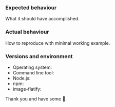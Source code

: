 ### Expected behaviour

What it should have accomplished.

### Actual behaviour

How to reproduce with minimal working example.

### Versions and environment

 * Operating system:
 * Command line tool:
 * Node.js:
 * npm:
 * image-flatify:

Thank you and have some :bread:.
